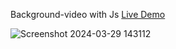  Background-video with Js [Live Demo](https://davit2605.github.io/Background-video/)

 ![Screenshot 2024-03-29 143112](https://github.com/Davit2605/Background-video/assets/125227660/0ccbff49-e8fd-4ec7-887f-a286accbc324)
